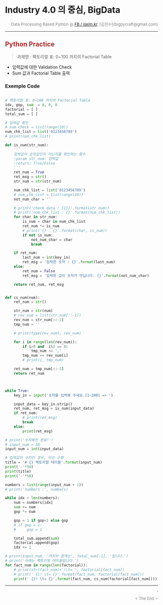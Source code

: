 # Industry 4.0 의 중심, BigData

<div align='right'><font size=2 color='gray'>Data Processing Based Python @ <font color='blue'><a href='https://www.facebook.com/jskim.kr'>FB / jskim.kr</a></font>, [김진수](bigpycraft@gmail.com)</font></div>
<hr>

## <font color='brown'>Python Practice </font>
> 과제명 : 팩토리얼 표: 0~100 까지의 Factorial Table 
- 입력값에 대한 Validation Check
- Sum 값과 Factorial Table 출력


### Exemple Code

```python  

# 팩토리얼 표: 0~100 까지의 Factorial Table
idx, gop, sum  = 0, 0, 0
factorial = [ ]
total_sum = [ ]

# 입력값 확인
# num_check = list(range(10))
num_chk_list = list('0123456789')
# print(num_chk_list)

def is_num(str_num):
    '''
    입력값이 숫자값인지 아닌지를 확인하는 함수
    :param str_num: 입력값
    :return: True/False
    '''
    ret_num = True
    ret_msg = str()
    str_num = str(str_num)

    num_chk_list = list('0123456789')
    # num_chk_list = list(range(10))
    not_num_char = ''

    # print('check data : [{}]'.format(str_num))
    # print('num_chk_list : {}'.format(num_chk_list))
    for char in str_num:
        is_num = char in num_chk_list
        ret_num *= is_num
        # print('{} : {}'.format(char, is_num))
        if not is_num:
            not_num_char = char
            break

    if ret_num:
        last_num = int(key_in)
        ret_msg = '입력한 숫자 : {}'.format(last_num)
    else:
        ret_num = False
        ret_msg = '입력한 값이 숫자가 아닙니다. {}'.format(not_num_char)

    return ret_num, ret_msg


def cs_num(num):
    ret_num = str()

    str_num = str(num)
    # rev_num = list(str_num[::-1])
    rev_num = str_num[::-1]
    tmp_num = ''

    # print(type(rev_num), rev_num)

    for i in range(len(rev_num)):
        if i>0 and  i%3 == 0:
            tmp_num += ','
        tmp_num += rev_num[i]
        # print(i, tmp_num)

    ret_num = tmp_num[::-1]
    return ret_num



while True:
    key_in = input('숫자를 입력해 주세요.[1~100] => ')

    input_data = key_in.strip()
    ret_num, ret_msg = is_num(input_data)
    if ret_num:
        # print(ret_msg)
        break
    else:
        print(ret_msg)

# print('숫자확인 완료!')
# input_num = 10
input_num = int(input_data)

# 입력값이 숫자인 경우, 미션 수행
title = '# {} 팩토리얼 테이블'.format(input_num)
print('-'*50)
print(title)
print('-'*50)

numbers = list(range(input_num + 1))
# print('numbers :', numbers)

while idx < len(numbers):
    num = numbers[idx]
    sum += num
    gop *= num

    gop = 1 if gop<1 else gop
    # if gop < 1:
    #     gop = 1

    total_sum.append(sum)
    factorial.append(gop)
    idx += 1

# print(input_num, '까지의 합계는', total_sum[-1], '입니다.')
# print('아래는 팩토리얼 테이블입니다.')
for fact_num in range(len(factorial)):
    # print(str(fact_num)+'!\t= ', factorial[fact_num])
    # print(' {}! \t= {}'.format(fact_num, factorial[fact_num]))
    print(' {}! \t= {}'.format(fact_num, cs_num(factorial[fact_num])))


```


<hr>
<marquee><font size=3 color='brown'>The BigpyCraft find the information to design valuable society with Technology & Craft.</font></marquee>
<div align='right'><font size=2 color='gray'> &lt; The End &gt; </font></div>
